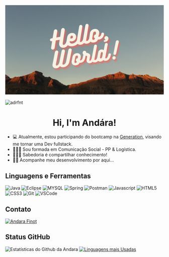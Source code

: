 <img src=https://github.com/adrfnt/Andara-Finot/blob/48156244e0a9193e2b7db3c6feba54fb3aa73c70/Hello,%20world.png>

<p align="left"><img src="https://komarev.com/ghpvc/?username=adrfnt" alt="adrfnt" /></p>

<h1 align="center"> Hi, I'm Andára! </h1>

- 💻 Atualmente, estou participando do bootcamp na <a href="https://brazil.generation.org" target="_blank">Generation</a>, visando me tornar uma Dev fullstack. 
- 👩🏽‍🎓 Sou formada em Comunicação Social - PP & Logística.
- 👩🏽‍🏫 Sabedoria é compartilhar conhecimento!
- ✌🏾 Acompanhe meu desenvolvimento por aqui...

## Linguagens e Ferramentas
<p> 
  <img src="http://img.shields.io/badge/Java-ED8B00?style=for-the-badge&logo=java&logoColor=white" alt="Java" /> 
  <img src="https://img.shields.io/badge/Eclipse-2C2255?style=for-the-badge&logo=eclipse&logoColor=white" alt="Eclipse" />
  <img src="https://img.shields.io/badge/MySQL-00000F?style=for-the-badge&logo=mysql&logoColor=white" alt="MYSQL" />
  <img src="https://img.shields.io/badge/Spring-6DB33F?style=for-the-badge&logo=spring&logoColor=white" alt="Spring" />
  <img src="https://img.shields.io/badge/Postman-FF6C37?style=for-the-badge&logo=Postman&logoColor=white" alt="Postman" />
  <img src="https://img.shields.io/badge/JavaScript-F7DF1E?style=for-the-badge&logo=javascript&logoColor=black" alt="Javascript" /> 
  <img src="https://img.shields.io/badge/HTML5-E34F26?style=for-the-badge&logo=html5&logoColor=white" alt="HTML5" />
  <img src="https://img.shields.io/badge/CSS3-1572B6?style=for-the-badge&logo=css3&logoColor=white" alt="CSS3" />
  <img src="https://img.shields.io/badge/Git-F05032?style=for-the-badge&logo=git&logoColor=white" alt="Git" />  
  <img src="https://img.shields.io/badge/Visual_Studio_Code-0078D4?style=for-the-badge&logo=visual%20studio%20code&logoColor=white" alt="VSCode" />
</p>

## Contato
<p align = "left">
    <a href="https://www.linkedin.com/in/and%C3%A1rafinot/" target="_blank">
    <img src = "https://img.shields.io/badge/LinkedIn-0077B5?style=for-the-badge&logo=linkedin&logoColor=white" alt = "Andara Finot" />
  </a>
 </p>

## Status GitHub 

![Estatísticas do Github da Andara](https://github-readme-stats.vercel.app/api?username=adrfnt&show_icons=true&theme=radical&hide&=prs,issues,contribs)
[![Linguagens mais Usadas](https://github-readme-stats.vercel.app/api/top-langs/?username=adrfnt&layout=compact)](https://github.com/anuraghazra/github-readme-stats)
